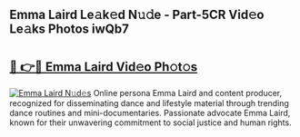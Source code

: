 ## Emma Laird Le𝚊k𝚎d N𝚞𝚍e - Part-5CR Vid𝚎o Le𝚊ks Photos iwQb7

# <h2><a href="http://fbbpqi7.evod.top/?m=Emma+Laird">🔗 👉🔴 Emma Laird Vid𝚎o Ph𝚘t𝚘s</a></h2>

[![Emma Laird N𝚞d𝚎s](https://i.imgur.com/8V9OHl7.gif)](http://fbbpqi7.evod.top/?m=Emma+Laird)
Online persona Emma Laird and content producer, recognized for disseminating dance and lifestyle material through trending dance routines and mini-documentaries. Passionate advocate Emma Laird, known for their unwavering commitment to social justice and human rights. 

